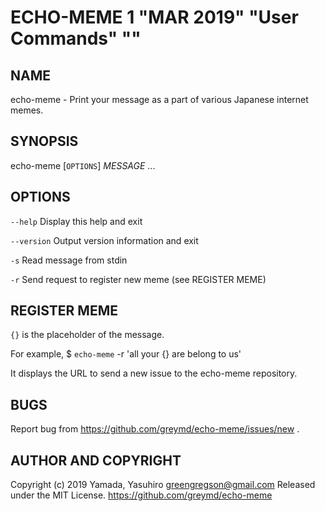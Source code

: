 ECHO-MEME 1 "MAR 2019" "User Commands" ""
=======================================
<!-- md2man-roff man.md > echo-meme.1 -->

NAME
----

echo-meme - Print your message as a part of various Japanese internet memes.

SYNOPSIS
--------

echo-meme [`OPTIONS`] *MESSAGE* ...

OPTIONS
-------

`--help`
  Display this help and exit

`--version`
  Output version information and exit

`-s`
  Read message from stdin

`-r`
  Send request to register new meme (see REGISTER MEME)

REGISTER MEME
------

`{}` is the placeholder of the message.

For example,
  $ `echo-meme` -r 'all your {} are belong to us'

It displays the URL to send a new issue to the echo-meme repository.

BUGS
------

Report bug from https://github.com/greymd/echo-meme/issues/new .

AUTHOR AND COPYRIGHT
------

Copyright (c) 2019 Yamada, Yasuhiro <greengregson@gmail.com> Released under the MIT License.
https://github.com/greymd/echo-meme
